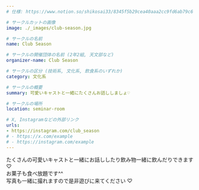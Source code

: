```yaml
---
# 仕様: https://www.notion.so/shikosai33/8345f5b29cea40aaa2cc9fd6ab79c6a6?pvs=4#5438a1577b604f39a67658a72f2283b8

# サークルカットの画像
image: ./_images/club-season.jpg

# サークルの名前
name: Club Season

# サークルの開催団体の名前 (2年2組, 天文部など)
organizer-name: Club Season

# サークルの区分 (技術系, 文化系, 飲食系のいずれか)
category: 文化系

# サークルの概要
summary: 可愛いキャストと一緒にたくさんお話ししましょ♡

# サークルの場所
location: seminar-room

# X, Instagramなどの外部リンク
urls:
- https://instagram.com/club_season
# - https://x.com/example
# - https://instagram.com/example
---
```

たくさんの可愛いキャストと一緒にお話ししたり飲み物一緒に飲んだりできます ♡<br>
お菓子も食べ放題です^^<br>
写真も一緒に撮れますので是非遊びに来てください ♡
